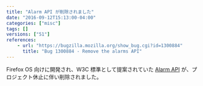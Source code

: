 ```yaml
---
title: "Alarm API が削除されました"
date: "2016-09-12T15:13:00-04:00"
categories: ["misc"]
tags: []
versions: ["51"]
references:
    - url: "https://bugzilla.mozilla.org/show_bug.cgi?id=1300884"
      title: "Bug 1300884 - Remove the alarms API"
---
```

Firefox OS 向けに開発され、W3C 標準として提案されていた [Alarm API](https://developer.mozilla.org/ja/docs/Mozilla/B2G_OS/API/Alarm_API) が、プロジェクト休止に伴い削除されました。
